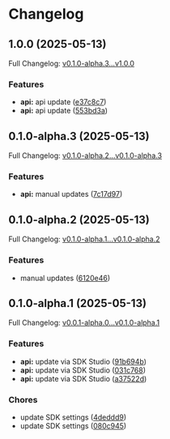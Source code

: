 # Changelog

## 1.0.0 (2025-05-13)

Full Changelog: [v0.1.0-alpha.3...v1.0.0](https://github.com/carbon-aware/scheduler-client-python/compare/v0.1.0-alpha.3...v1.0.0)

### Features

* **api:** api update ([e37c8c7](https://github.com/carbon-aware/scheduler-client-python/commit/e37c8c7ff4188178fed280f3f3cddd203171f85f))
* **api:** api update ([553bd3a](https://github.com/carbon-aware/scheduler-client-python/commit/553bd3a9000c5a6fc3672aff45b46064ab4a6f9d))

## 0.1.0-alpha.3 (2025-05-13)

Full Changelog: [v0.1.0-alpha.2...v0.1.0-alpha.3](https://github.com/carbon-aware/scheduler-client-python/compare/v0.1.0-alpha.2...v0.1.0-alpha.3)

### Features

* **api:** manual updates ([7c17d97](https://github.com/carbon-aware/scheduler-client-python/commit/7c17d972bf19e232b7a900b82625d2c79258a9ea))

## 0.1.0-alpha.2 (2025-05-13)

Full Changelog: [v0.1.0-alpha.1...v0.1.0-alpha.2](https://github.com/carbon-aware/scheduler-client-python/compare/v0.1.0-alpha.1...v0.1.0-alpha.2)

### Features

* manual updates ([6120e46](https://github.com/carbon-aware/scheduler-client-python/commit/6120e46e32425d30b865eec44375cabe539a4376))

## 0.1.0-alpha.1 (2025-05-13)

Full Changelog: [v0.0.1-alpha.0...v0.1.0-alpha.1](https://github.com/carbon-aware/scheduler-client-python/compare/v0.0.1-alpha.0...v0.1.0-alpha.1)

### Features

* **api:** update via SDK Studio ([91b694b](https://github.com/carbon-aware/scheduler-client-python/commit/91b694bc08bb27d58f26e8b6c80276d6cba58972))
* **api:** update via SDK Studio ([031c768](https://github.com/carbon-aware/scheduler-client-python/commit/031c768a27d9e8beb8f9ed8b2debe49cb3abc391))
* **api:** update via SDK Studio ([a37522d](https://github.com/carbon-aware/scheduler-client-python/commit/a37522dd9f8d0cb6b173d8870aa11bb4d1acd416))


### Chores

* update SDK settings ([4deddd9](https://github.com/carbon-aware/scheduler-client-python/commit/4deddd9c02afd6e78eea9eec9ac092f3b2dc763a))
* update SDK settings ([080c945](https://github.com/carbon-aware/scheduler-client-python/commit/080c945a3cb28ab6741b9eecf009bc972ea2704a))
